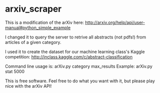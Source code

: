 arxiv_scraper
==============

This is a modification of the arXiv here:
http://arxiv.org/help/api/user-manual#python_simple_example

I changed it to query the server to retrive all abstracts (not pdfs!) from articles
of a given category. 

I used it to create the dataset for our machine learning class's Kaggle competition: 
http://inclass.kaggle.com/c/abstract-classification

Command line usage is: arXiv.py category max_results
Example: arXiv.py stat 5000

This is free software.  Feel free to do what you want
with it, but please play nice with the arXiv API!
